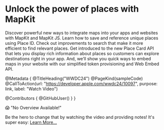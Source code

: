 # Unlock the power of places with MapKit

Discover powerful new ways to integrate maps into your apps and websites with MapKit and MapKit JS.  Learn how to save and reference unique places using Place ID. Check out improvements to search that make it more efficient to find relevant places.  Get introduced to the new Place Card API that lets you display rich information about places so customers can explore destinations right in your app. And, we’ll show you quick ways to embed maps in your website with our simplified token provisioning and Web Embed API.

@Metadata {
   @TitleHeading("WWDC24")
   @PageKind(sampleCode)
   @CallToAction(url: "https://developer.apple.com/wwdc24/10097", purpose: link, label: "Watch Video")

   @Contributors {
      @GitHubUser(<replace this with your GitHub handle>)
   }
}

😱 "No Overview Available!"

Be the hero to change that by watching the video and providing notes! It's super easy:
 [Learn More…](https://wwdcnotes.github.io/WWDCNotes/documentation/wwdcnotes/contributing)
